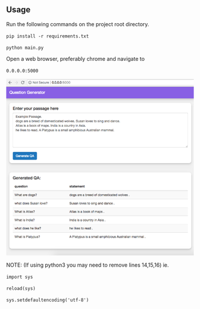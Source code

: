 ## Usage
Run the following commands on the project root directory.

`pip install -r requirements.txt`

`python main.py`

Open a web browser, preferably chrome and navigate to

`0.0.0.0:5000`

![Demo Image](https://raw.githubusercontent.com/arjunm8/qagen/master/demo_im.png)


NOTE:
(If using python3 you may need to remove lines 14,15,16) ie.

`import sys`

`reload(sys)`

`sys.setdefaultencoding('utf-8')`
